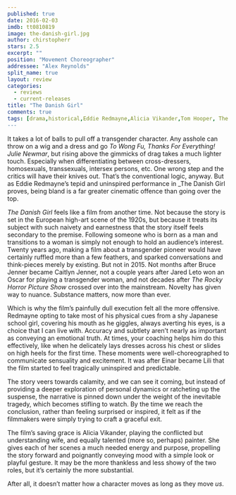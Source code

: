 ```yaml
---
published: true
date: 2016-02-03
imdb: tt0810819
image: the-danish-girl.jpg
author: chirstopherr
stars: 2.5
excerpt: ""
position: "Movement Choreographer"
addressee: "Alex Reynolds"
split_name: true
layout: review
categories: 
  - reviews
  - current-releases
title: "The Danish Girl"
comments: true
tags: [drama,historical,Eddie Redmayne,Alicia Vikander,Tom Hooper, The King's Speech,crossdressing,]
---
```

It takes a lot of balls to pull off a transgender character. Any asshole can throw on a wig and a dress and go _To Wong Fu, Thanks_ _For_ _Everything! Julie_ _Newmar_, but rising above the gimmicks of drag takes a much lighter touch. Especially when differentiating between cross-dressers, homosexuals, transsexuals, intersex persons, etc. One wrong step and the critics will have their knives out. That’s the conventional logic, anyway. But as Eddie Redmayne’s tepid and uninspired performance in _The Danish Girl proves, being bland is a far greater cinematic offence than going over the top.

_The Danish Girl_ feels like a film from another time. Not because the story is set in the European high-art scene of the 1920s, but because it treats its subject with such naivety and earnestness that the story itself feels secondary to the premise. Following someone who is born as a man and transitions to a woman is simply not enough to hold an audience’s interest. Twenty years ago, making a film about a transgender pioneer would have certainly ruffled more than a few feathers, and sparked conversations and think-pieces merely by existing. But not in 2015. Not months after Bruce Jenner became Caitlyn Jenner, not a couple years after Jared Leto won an Oscar for playing a transgender woman, and not decades after _The Rocky Horror Picture Show_ crossed over into the mainstream. Novelty has given way to nuance. Substance matters, now more than ever. 

Which is why the film’s painfully dull execution felt all the more offensive.  Redmayne opting to take most of his physical cues from a shy Japanese school girl, covering his mouth as he giggles, always averting his eyes, is a choice that I can live with. Accuracy and subtlety aren’t nearly as important as conveying an emotional truth. At times, your coaching helps him do this effectively, like when he delicately lays dresses across his chest or slides on high heels for the first time. These moments were well-choreographed to communicate sensuality and excitement. It was after Einar became Lili that the film started to feel tragically uninspired and predictable.

The story veers towards calamity, and we can see it coming, but instead of providing a deeper exploration of personal dynamics or ratcheting up the suspense, the narrative is pinned down under the weight of the inevitable tragedy, which becomes stifling to watch. By the time we reach the conclusion, rather than feeling surprised or inspired, it felt as if the filmmakers were simply trying to craft a graceful exit. 

The film’s saving grace is Alicia Vikander, playing the conflicted but understanding wife, and equally talented (more so, perhaps) painter. She gives each of her scenes a much needed energy and purpose, propelling the story forward and poignantly conveying mood with a simple look or playful gesture. It may be the more thankless and less showy of the two roles, but it’s certainly the more substantial. 

After all, it doesn’t matter how a character moves as long as they move _us_. 
